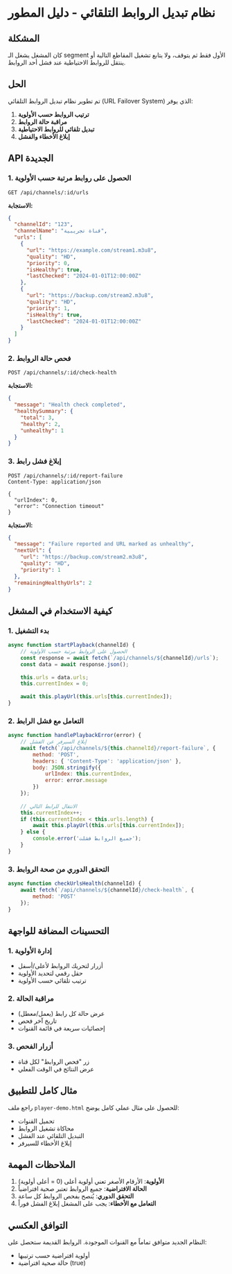 # نظام تبديل الروابط التلقائي - دليل المطور

## المشكلة
كان المشغل يشغل الـ segment الأول فقط ثم يتوقف، ولا يتابع تشغيل المقاطع التالية أو ينتقل للروابط الاحتياطية عند فشل أحد الروابط.

## الحل
تم تطوير نظام تبديل الروابط التلقائي (URL Failover System) الذي يوفر:

1. **ترتيب الروابط حسب الأولوية**
2. **مراقبة حالة الروابط**  
3. **تبديل تلقائي للروابط الاحتياطية**
4. **إبلاغ الأخطاء والفشل**

## API الجديدة

### 1. الحصول على روابط مرتبة حسب الأولوية
```
GET /api/channels/:id/urls
```

**الاستجابة:**
```json
{
  "channelId": "123",
  "channelName": "قناة تجريبية",
  "urls": [
    {
      "url": "https://example.com/stream1.m3u8",
      "quality": "HD",
      "priority": 0,
      "isHealthy": true,
      "lastChecked": "2024-01-01T12:00:00Z"
    },
    {
      "url": "https://backup.com/stream2.m3u8", 
      "quality": "HD",
      "priority": 1,
      "isHealthy": true,
      "lastChecked": "2024-01-01T12:00:00Z"
    }
  ]
}
```

### 2. فحص حالة الروابط
```
POST /api/channels/:id/check-health
```

**الاستجابة:**
```json
{
  "message": "Health check completed",
  "healthySummary": {
    "total": 3,
    "healthy": 2,
    "unhealthy": 1
  }
}
```

### 3. إبلاغ فشل رابط
```
POST /api/channels/:id/report-failure
Content-Type: application/json

{
  "urlIndex": 0,
  "error": "Connection timeout"
}
```

**الاستجابة:**
```json
{
  "message": "Failure reported and URL marked as unhealthy",
  "nextUrl": {
    "url": "https://backup.com/stream2.m3u8",
    "quality": "HD",
    "priority": 1
  },
  "remainingHealthyUrls": 2
}
```

## كيفية الاستخدام في المشغل

### 1. بدء التشغيل
```javascript
async function startPlayback(channelId) {
    // الحصول على الروابط مرتبة حسب الأولوية
    const response = await fetch(`/api/channels/${channelId}/urls`);
    const data = await response.json();
    
    this.urls = data.urls;
    this.currentIndex = 0;
    
    await this.playUrl(this.urls[this.currentIndex]);
}
```

### 2. التعامل مع فشل الرابط
```javascript
async function handlePlaybackError(error) {
    // إبلاغ السيرفر عن الفشل
    await fetch(`/api/channels/${this.channelId}/report-failure`, {
        method: 'POST',
        headers: { 'Content-Type': 'application/json' },
        body: JSON.stringify({
            urlIndex: this.currentIndex,
            error: error.message
        })
    });
    
    // الانتقال للرابط التالي
    this.currentIndex++;
    if (this.currentIndex < this.urls.length) {
        await this.playUrl(this.urls[this.currentIndex]);
    } else {
        console.error('جميع الروابط فشلت');
    }
}
```

### 3. التحقق الدوري من صحة الروابط
```javascript
async function checkUrlsHealth(channelId) {
    await fetch(`/api/channels/${channelId}/check-health`, {
        method: 'POST'
    });
}
```

## التحسينات المضافة للواجهة

### 1. إدارة الأولوية
- أزرار لتحريك الروابط لأعلى/أسفل
- حقل رقمي لتحديد الأولوية  
- ترتيب تلقائي حسب الأولوية

### 2. مراقبة الحالة
- عرض حالة كل رابط (يعمل/معطل)
- تاريخ آخر فحص
- إحصائيات سريعة في قائمة القنوات

### 3. أزرار الفحص
- زر "فحص الروابط" لكل قناة
- عرض النتائج في الوقت الفعلي

## مثال كامل للتطبيق

راجع ملف `player-demo.html` للحصول على مثال عملي كامل يوضح:
- تحميل القنوات
- محاكاة تشغيل الروابط  
- التبديل التلقائي عند الفشل
- إبلاغ الأخطاء للسيرفر

## الملاحظات المهمة

1. **الأولوية**: الأرقام الأصغر تعني أولوية أعلى (0 = أعلى أولوية)
2. **الحالة الافتراضية**: جميع الروابط تعتبر صحية افتراضياً
3. **التحقق الدوري**: يُنصح بفحص الروابط كل ساعة
4. **التعامل مع الأخطاء**: يجب على المشغل إبلاغ الفشل فوراً

## التوافق العكسي

النظام الجديد متوافق تماماً مع القنوات الموجودة. الروابط القديمة ستحصل على:
- أولوية افتراضية حسب ترتيبها
- حالة صحية افتراضية (true)